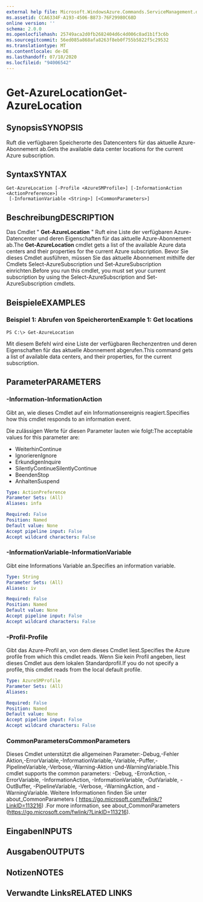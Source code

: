 ```yaml
---
external help file: Microsoft.WindowsAzure.Commands.ServiceManagement.dll-Help.xml
ms.assetid: CCA6334F-A193-4506-B873-76F29980C68D
online version: ''
schema: 2.0.0
ms.openlocfilehash: 25749aca2d0fb2682404d6c4d006c8ad1b1f3c6b
ms.sourcegitcommit: 56ed085a868afa8263f8eb0f755b5822f5c29532
ms.translationtype: MT
ms.contentlocale: de-DE
ms.lasthandoff: 07/18/2020
ms.locfileid: "94006542"
---
```

# <span data-ttu-id="e0bf0-101">Get-AzureLocation</span><span class="sxs-lookup"><span data-stu-id="e0bf0-101">Get-AzureLocation</span></span>

## <span data-ttu-id="e0bf0-102">Synopsis</span><span class="sxs-lookup"><span data-stu-id="e0bf0-102">SYNOPSIS</span></span>
<span data-ttu-id="e0bf0-103">Ruft die verfügbaren Speicherorte des Datencenters für das aktuelle Azure-Abonnement ab.</span><span class="sxs-lookup"><span data-stu-id="e0bf0-103">Gets the available data center locations for the current Azure subscription.</span></span>

## <span data-ttu-id="e0bf0-104">Syntax</span><span class="sxs-lookup"><span data-stu-id="e0bf0-104">SYNTAX</span></span>

```
Get-AzureLocation [-Profile <AzureSMProfile>] [-InformationAction <ActionPreference>]
 [-InformationVariable <String>] [<CommonParameters>]
```

## <span data-ttu-id="e0bf0-105">Beschreibung</span><span class="sxs-lookup"><span data-stu-id="e0bf0-105">DESCRIPTION</span></span>
<span data-ttu-id="e0bf0-106">Das Cmdlet " **Get-AzureLocation** " Ruft eine Liste der verfügbaren Azure-Datencenter und deren Eigenschaften für das aktuelle Azure-Abonnement ab.</span><span class="sxs-lookup"><span data-stu-id="e0bf0-106">The **Get-AzureLocation** cmdlet gets a list of the available Azure data centers and their properties for the current Azure subscription.</span></span>
<span data-ttu-id="e0bf0-107">Bevor Sie dieses Cmdlet ausführen, müssen Sie das aktuelle Abonnement mithilfe der Cmdlets Select-AzureSubscription und Set-AzureSubscription einrichten.</span><span class="sxs-lookup"><span data-stu-id="e0bf0-107">Before you run this cmdlet, you must set your current subscription by using the Select-AzureSubscription and Set-AzureSubscription cmdlets.</span></span>

## <span data-ttu-id="e0bf0-108">Beispiele</span><span class="sxs-lookup"><span data-stu-id="e0bf0-108">EXAMPLES</span></span>

### <span data-ttu-id="e0bf0-109">Beispiel 1: Abrufen von Speicherorten</span><span class="sxs-lookup"><span data-stu-id="e0bf0-109">Example 1: Get locations</span></span>
```
PS C:\> Get-AzureLocation
```

<span data-ttu-id="e0bf0-110">Mit diesem Befehl wird eine Liste der verfügbaren Rechenzentren und deren Eigenschaften für das aktuelle Abonnement abgerufen.</span><span class="sxs-lookup"><span data-stu-id="e0bf0-110">This command gets a list of available data centers, and their properties, for the current subscription.</span></span>

## <span data-ttu-id="e0bf0-111">Parameter</span><span class="sxs-lookup"><span data-stu-id="e0bf0-111">PARAMETERS</span></span>

### <span data-ttu-id="e0bf0-112">-Information</span><span class="sxs-lookup"><span data-stu-id="e0bf0-112">-InformationAction</span></span>
<span data-ttu-id="e0bf0-113">Gibt an, wie dieses Cmdlet auf ein Informationsereignis reagiert.</span><span class="sxs-lookup"><span data-stu-id="e0bf0-113">Specifies how this cmdlet responds to an information event.</span></span>

<span data-ttu-id="e0bf0-114">Die zulässigen Werte für diesen Parameter lauten wie folgt:</span><span class="sxs-lookup"><span data-stu-id="e0bf0-114">The acceptable values for this parameter are:</span></span>

- <span data-ttu-id="e0bf0-115">Weiterhin</span><span class="sxs-lookup"><span data-stu-id="e0bf0-115">Continue</span></span>
- <span data-ttu-id="e0bf0-116">Ignorieren</span><span class="sxs-lookup"><span data-stu-id="e0bf0-116">Ignore</span></span>
- <span data-ttu-id="e0bf0-117">Erkundigen</span><span class="sxs-lookup"><span data-stu-id="e0bf0-117">Inquire</span></span>
- <span data-ttu-id="e0bf0-118">SilentlyContinue</span><span class="sxs-lookup"><span data-stu-id="e0bf0-118">SilentlyContinue</span></span>
- <span data-ttu-id="e0bf0-119">Beenden</span><span class="sxs-lookup"><span data-stu-id="e0bf0-119">Stop</span></span>
- <span data-ttu-id="e0bf0-120">Anhalten</span><span class="sxs-lookup"><span data-stu-id="e0bf0-120">Suspend</span></span>

```yaml
Type: ActionPreference
Parameter Sets: (All)
Aliases: infa

Required: False
Position: Named
Default value: None
Accept pipeline input: False
Accept wildcard characters: False
```

### <span data-ttu-id="e0bf0-121">-InformationVariable</span><span class="sxs-lookup"><span data-stu-id="e0bf0-121">-InformationVariable</span></span>
<span data-ttu-id="e0bf0-122">Gibt eine Informations Variable an.</span><span class="sxs-lookup"><span data-stu-id="e0bf0-122">Specifies an information variable.</span></span>

```yaml
Type: String
Parameter Sets: (All)
Aliases: iv

Required: False
Position: Named
Default value: None
Accept pipeline input: False
Accept wildcard characters: False
```

### <span data-ttu-id="e0bf0-123">-Profil</span><span class="sxs-lookup"><span data-stu-id="e0bf0-123">-Profile</span></span>
<span data-ttu-id="e0bf0-124">Gibt das Azure-Profil an, von dem dieses Cmdlet liest.</span><span class="sxs-lookup"><span data-stu-id="e0bf0-124">Specifies the Azure profile from which this cmdlet reads.</span></span>
<span data-ttu-id="e0bf0-125">Wenn Sie kein Profil angeben, liest dieses Cmdlet aus dem lokalen Standardprofil.</span><span class="sxs-lookup"><span data-stu-id="e0bf0-125">If you do not specify a profile, this cmdlet reads from the local default profile.</span></span>

```yaml
Type: AzureSMProfile
Parameter Sets: (All)
Aliases: 

Required: False
Position: Named
Default value: None
Accept pipeline input: False
Accept wildcard characters: False
```

### <span data-ttu-id="e0bf0-126">CommonParameters</span><span class="sxs-lookup"><span data-stu-id="e0bf0-126">CommonParameters</span></span>
<span data-ttu-id="e0bf0-127">Dieses Cmdlet unterstützt die allgemeinen Parameter:-Debug,-Fehler Aktion,-ErrorVariable,-InformationVariable,-Variable,-Puffer,-PipelineVariable,-Verbose,-Warning-Aktion und-WarningVariable.</span><span class="sxs-lookup"><span data-stu-id="e0bf0-127">This cmdlet supports the common parameters: -Debug, -ErrorAction, -ErrorVariable, -InformationAction, -InformationVariable, -OutVariable, -OutBuffer, -PipelineVariable, -Verbose, -WarningAction, and -WarningVariable.</span></span> <span data-ttu-id="e0bf0-128">Weitere Informationen finden Sie unter about_CommonParameters ( https://go.microsoft.com/fwlink/?LinkID=113216) .</span><span class="sxs-lookup"><span data-stu-id="e0bf0-128">For more information, see about_CommonParameters (https://go.microsoft.com/fwlink/?LinkID=113216).</span></span>

## <span data-ttu-id="e0bf0-129">Eingaben</span><span class="sxs-lookup"><span data-stu-id="e0bf0-129">INPUTS</span></span>

## <span data-ttu-id="e0bf0-130">Ausgaben</span><span class="sxs-lookup"><span data-stu-id="e0bf0-130">OUTPUTS</span></span>

## <span data-ttu-id="e0bf0-131">Notizen</span><span class="sxs-lookup"><span data-stu-id="e0bf0-131">NOTES</span></span>

## <span data-ttu-id="e0bf0-132">Verwandte Links</span><span class="sxs-lookup"><span data-stu-id="e0bf0-132">RELATED LINKS</span></span>

